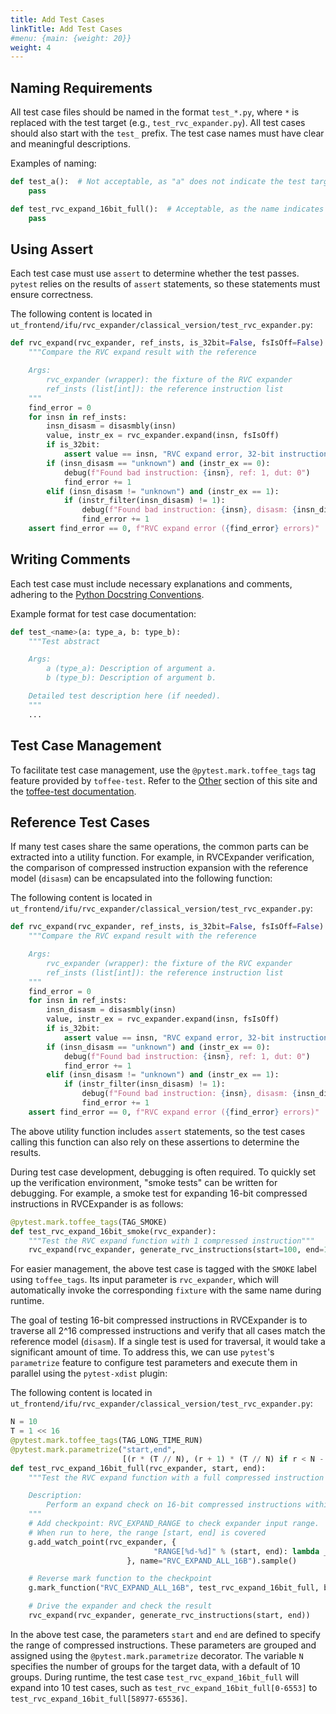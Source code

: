 ```yaml
---
title: Add Test Cases
linkTitle: Add Test Cases
#menu: {main: {weight: 20}}
weight: 4
---
```


## Naming Requirements

All test case files should be named in the format `test_*.py`, where `*` is replaced with the test target (e.g., `test_rvc_expander.py`). All test cases should also start with the `test_` prefix. The test case names must have clear and meaningful descriptions.

Examples of naming:

```python
def test_a():  # Not acceptable, as "a" does not indicate the test target
    pass

def test_rvc_expand_16bit_full():  # Acceptable, as the name indicates the test content
    pass
```

## Using Assert

Each test case must use `assert` to determine whether the test passes.  
`pytest` relies on the results of `assert` statements, so these statements must ensure correctness.

The following content is located in `ut_frontend/ifu/rvc_expander/classical_version/test_rvc_expander.py`:

```python
def rvc_expand(rvc_expander, ref_insts, is_32bit=False, fsIsOff=False):
    """Compare the RVC expand result with the reference

    Args:
        rvc_expander (wrapper): the fixture of the RVC expander
        ref_insts (list[int]): the reference instruction list
    """
    find_error = 0
    for insn in ref_insts:
        insn_disasm = disasmbly(insn)
        value, instr_ex = rvc_expander.expand(insn, fsIsOff)
        if is_32bit:
            assert value == insn, "RVC expand error, 32-bit instruction must remain unchanged"
        if (insn_disasm == "unknown") and (instr_ex == 0):
            debug(f"Found bad instruction: {insn}, ref: 1, dut: 0")
            find_error += 1
        elif (insn_disasm != "unknown") and (instr_ex == 1):
            if (instr_filter(insn_disasm) != 1):
                debug(f"Found bad instruction: {insn}, disasm: {insn_disasm}, ref: 0, dut: 1")
                find_error += 1
    assert find_error == 0, f"RVC expand error ({find_error} errors)"
```

## Writing Comments

Each test case must include necessary explanations and comments, adhering to the [Python Docstring Conventions](https://peps.python.org/pep-0257/).

Example format for test case documentation:

```python
def test_<name>(a: type_a, b: type_b):
    """Test abstract

    Args:
        a (type_a): Description of argument a.
        b (type_b): Description of argument b.

    Detailed test description here (if needed).
    """
    ...
```

## Test Case Management

To facilitate test case management, use the `@pytest.mark.toffee_tags` tag feature provided by `toffee-test`. Refer to the [Other](https://open-verify.cc/UnityChipForXiangShan/docs/98_others/) section of this site and the [toffee-test documentation](https://github.com/XS-MLVP/toffee-test/blob/master/README_zh.md#%E7%AE%A1%E7%90%86%E6%B5%8B%E8%AF%95%E7%94%A8%E4%BE%8B%E8%B5%84%E6%BA%90).

## Reference Test Cases

If many test cases share the same operations, the common parts can be extracted into a utility function. For example, in RVCExpander verification, the comparison of compressed instruction expansion with the reference model (`disasm`) can be encapsulated into the following function:

The following content is located in `ut_frontend/ifu/rvc_expander/classical_version/test_rvc_expander.py`:

```python
def rvc_expand(rvc_expander, ref_insts, is_32bit=False, fsIsOff=False):
    """Compare the RVC expand result with the reference

    Args:
        rvc_expander (wrapper): the fixture of the RVC expander
        ref_insts (list[int]): the reference instruction list
    """
    find_error = 0
    for insn in ref_insts:
        insn_disasm = disasmbly(insn)
        value, instr_ex = rvc_expander.expand(insn, fsIsOff)
        if is_32bit:
            assert value == insn, "RVC expand error, 32-bit instruction must remain unchanged"
        if (insn_disasm == "unknown") and (instr_ex == 0):
            debug(f"Found bad instruction: {insn}, ref: 1, dut: 0")
            find_error += 1
        elif (insn_disasm != "unknown") and (instr_ex == 1):
            if (instr_filter(insn_disasm) != 1):
                debug(f"Found bad instruction: {insn}, disasm: {insn_disasm}, ref: 0, dut: 1")
                find_error += 1
    assert find_error == 0, f"RVC expand error ({find_error} errors)"
```

The above utility function includes `assert` statements, so the test cases calling this function can also rely on these assertions to determine the results.

During test case development, debugging is often required. To quickly set up the verification environment, "smoke tests" can be written for debugging. For example, a smoke test for expanding 16-bit compressed instructions in RVCExpander is as follows:

```python
@pytest.mark.toffee_tags(TAG_SMOKE)
def test_rvc_expand_16bit_smoke(rvc_expander):
    """Test the RVC expand function with 1 compressed instruction"""
    rvc_expand(rvc_expander, generate_rvc_instructions(start=100, end=101))
```

For easier management, the above test case is tagged with the `SMOKE` label using `toffee_tags`. Its input parameter is `rvc_expander`, which will automatically invoke the corresponding `fixture` with the same name during runtime.

The goal of testing 16-bit compressed instructions in RVCExpander is to traverse all 2^16 compressed instructions and verify that all cases match the reference model (`disasm`). If a single test is used for traversal, it would take a significant amount of time. To address this, we can use `pytest`'s `parametrize` feature to configure test parameters and execute them in parallel using the `pytest-xdist` plugin:

The following content is located in `ut_frontend/ifu/rvc_expander/classical_version/test_rvc_expander.py`:

```python
N = 10
T = 1 << 16
@pytest.mark.toffee_tags(TAG_LONG_TIME_RUN)
@pytest.mark.parametrize("start,end",
                         [(r * (T // N), (r + 1) * (T // N) if r < N - 1 else T) for r in range(N)])
def test_rvc_expand_16bit_full(rvc_expander, start, end):
    """Test the RVC expand function with a full compressed instruction set

    Description:
        Perform an expand check on 16-bit compressed instructions within the range from 'start' to 'end'.
    """
    # Add checkpoint: RVC_EXPAND_RANGE to check expander input range.
    # When run to here, the range [start, end] is covered
    g.add_watch_point(rvc_expander, {
                                "RANGE[%d-%d]" % (start, end): lambda _: True
                          }, name="RVC_EXPAND_ALL_16B").sample()

    # Reverse mark function to the checkpoint
    g.mark_function("RVC_EXPAND_ALL_16B", test_rvc_expand_16bit_full, bin_name="RANGE[%d-%d]" % (start, end))

    # Drive the expander and check the result
    rvc_expand(rvc_expander, generate_rvc_instructions(start, end))
```

In the above test case, the parameters `start` and `end` are defined to specify the range of compressed instructions. These parameters are grouped and assigned using the `@pytest.mark.parametrize` decorator. The variable `N` specifies the number of groups for the target data, with a default of 10 groups. During runtime, the test case `test_rvc_expand_16bit_full` will expand into 10 test cases, such as `test_rvc_expand_16bit_full[0-6553]` to `test_rvc_expand_16bit_full[58977-65536]`.
